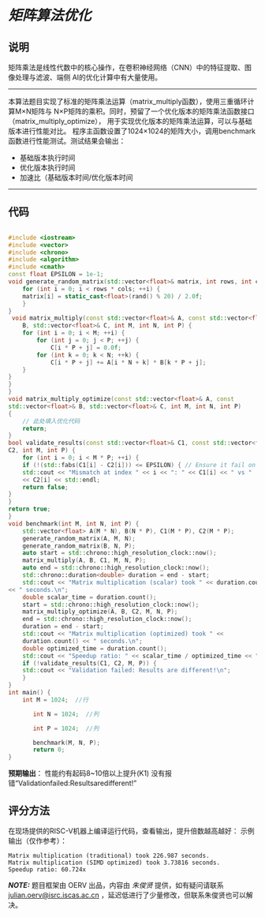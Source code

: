 # *矩阵算法优化*

## **说明**
矩阵乘法是线性代数中的核⼼操作，在卷积神经⽹络（CNN）中的特征提取、图像处理与滤波、端侧
AI的优化计算中有⼤量使⽤。

---

本算法题⽬实现了标准的矩阵乘法运算（matrix_multiply函数），使⽤三重循环计算M×N矩阵与
N×P矩阵的乘积。同时，预留了⼀个优化版本的矩阵乘法函数接⼝（matrix_multiply_optimize），
⽤于实现优化版本的矩阵乘法运算，可以与基础版本进⾏性能对⽐。
程序主函数设置了1024×1024的矩阵⼤⼩，调⽤benchmark函数进⾏性能测试。测试结果会输出：
- 基础版本执⾏时间
- 优化版本执⾏时间
- 加速⽐（基础版本时间/优化版本时间

---

## **代码**
```CPP

#include <iostream>
#include <vector>
#include <chrono>
#include <algorithm>
#include <cmath>
const float EPSILON = 1e-1;
void generate_random_matrix(std::vector<float>& matrix, int rows, int cols) {
	for (int i = 0; i < rows * cols; ++i) {
	matrix[i] = static_cast<float>(rand() % 20) / 2.0f;
	}
}
 void matrix_multiply(const std::vector<float>& A, const std::vector<float>&
	B, std::vector<float>& C, int M, int N, int P) {
	for (int i = 0; i < M; ++i) {
		for (int j = 0; j < P; ++j) {
			C[i * P + j] = 0.0f;
		for (int k = 0; k < N; ++k) {
			C[i * P + j] += A[i * N + k] * B[k * P + j];
	}
}
}
}
void matrix_multiply_optimize(const std::vector<float>& A, const
std::vector<float>& B, std::vector<float>& C, int M, int N, int P)
{
	// 此处填入优化代码
	return;
}
bool validate_results(const std::vector<float>& C1, const std::vector<float>&
C2, int M, int P) {
	for (int i = 0; i < M * P; ++i) {
	if (!(std::fabs(C1[i] - C2[i])) <= EPSILON) { // Ensure it fail on NaN ：）
	std::cout << "Mismatch at index " << i << ": " << C1[i] << " vs "
	<< C2[i] << std::endl;
	return false;
}
}
return true;
}
void benchmark(int M, int N, int P) {
	std::vector<float> A(M * N), B(N * P), C1(M * P), C2(M * P);
	generate_random_matrix(A, M, N);
	generate_random_matrix(B, N, P);
	auto start = std::chrono::high_resolution_clock::now();
	matrix_multiply(A, B, C1, M, N, P);
	auto end = std::chrono::high_resolution_clock::now();
	std::chrono::duration<double> duration = end - start;
	std::cout << "Matrix multiplication (scalar) took " << duration.count()
<< " seconds.\n";
	double scalar_time = duration.count();
	start = std::chrono::high_resolution_clock::now();
	matrix_multiply_optimize(A, B, C2, M, N, P);
	end = std::chrono::high_resolution_clock::now();
	duration = end - start;
	std::cout << "Matrix multiplication (optimized) took " <<
	duration.count() << " seconds.\n";
	double optimized_time = duration.count();
	std::cout << "Speedup ratio: " << scalar_time / optimized_time << "x\n";
	if (!validate_results(C1, C2, M, P)) {
	std::cout << "Validation failed: Results are different!\n";
	}
}
int main() {
	int M = 1024;  //⾏

       int N = 1024;  //列

       int P = 1024;  //列

       benchmark(M, N, P);
       return 0;
}

```

**预期输出**：
性能约有起码8~10倍以上提升(K1)
没有报错“Validationfailed:Resultsaredifferent!”

## **评分方法**
在现场提供的RISC-V机器上编译运⾏代码，查看输出，提升倍数越⾼越好：
⽰例输出（仅作参考）：
```shell
Matrix multiplication (traditional) took 226.987 seconds.
Matrix multiplication (SIMD optimized) took 3.73816 seconds.
Speedup ratio: 60.724x
```

**_NOTE:_**  题目框架由 OERV 出品，内容由 *朱俊贤* 提供，如有疑问请联系 julian.oerv@isrc.iscas.ac.cn ，延迟低进行了少量修改，但联系朱俊贤也可以解决。